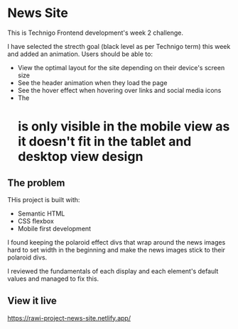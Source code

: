 # News Site

This is Technigo Frontend development's week 2 challenge.

I have selected the strecth goal (black level as per Technigo term) this week and added an animation.
Users should be able to:
- View the optimal layout for the site depending on their device's screen size
- See the header animation when they load the page
- See the hover effect when hovering over links and social media icons
- The  <h1> is only visible in the mobile view as it doesn't fit in the tablet and desktop view design

## The problem

THis project is built with: 
- Semantic HTML
- CSS flexbox
- Mobile first development

I found keeping the polaroid effect divs that wrap around the news images hard to set width in the beginning and make the news images stick to their polaroid divs.

I reviewed the fundamentals of each display and each element's default values and managed to fix this.


## View it live
https://rawi-project-news-site.netlify.app/
